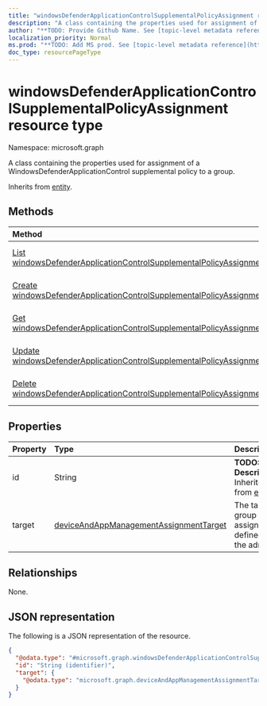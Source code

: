 ```yaml
---
title: "windowsDefenderApplicationControlSupplementalPolicyAssignment resource type"
description: "A class containing the properties used for assignment of a WindowsDefenderApplicationControl supplemental policy to a group."
author: "**TODO: Provide Github Name. See [topic-level metadata reference](https://msgo.azurewebsites.net/add/document/guidelines/metadata.html#topic-level-metadata)**"
localization_priority: Normal
ms.prod: "**TODO: Add MS prod. See [topic-level metadata reference](https://msgo.azurewebsites.net/add/document/guidelines/metadata.html#topic-level-metadata)**"
doc_type: resourcePageType
---
```


# windowsDefenderApplicationControlSupplementalPolicyAssignment resource type

Namespace: microsoft.graph



A class containing the properties used for assignment of a WindowsDefenderApplicationControl supplemental policy to a group.


Inherits from [entity](../resources/entity.md).

## Methods
|Method|Return type|Description|
|:---|:---|:---|
|[List windowsDefenderApplicationControlSupplementalPolicyAssignments](../api/windowsdefenderapplicationcontrolsupplementalpolicyassignment-list.md)|[windowsDefenderApplicationControlSupplementalPolicyAssignment](../resources/windowsdefenderapplicationcontrolsupplementalpolicyassignment.md) collection|Get a list of the [windowsDefenderApplicationControlSupplementalPolicyAssignment](../resources/windowsdefenderapplicationcontrolsupplementalpolicyassignment.md) objects and their properties.|
|[Create windowsDefenderApplicationControlSupplementalPolicyAssignment](../api/windowsdefenderapplicationcontrolsupplementalpolicyassignment-create.md)|[windowsDefenderApplicationControlSupplementalPolicyAssignment](../resources/windowsdefenderapplicationcontrolsupplementalpolicyassignment.md)|Create a new [windowsDefenderApplicationControlSupplementalPolicyAssignment](../resources/windowsdefenderapplicationcontrolsupplementalpolicyassignment.md) object.|
|[Get windowsDefenderApplicationControlSupplementalPolicyAssignment](../api/windowsdefenderapplicationcontrolsupplementalpolicyassignment-get.md)|[windowsDefenderApplicationControlSupplementalPolicyAssignment](../resources/windowsdefenderapplicationcontrolsupplementalpolicyassignment.md)|Read the properties and relationships of a [windowsDefenderApplicationControlSupplementalPolicyAssignment](../resources/windowsdefenderapplicationcontrolsupplementalpolicyassignment.md) object.|
|[Update windowsDefenderApplicationControlSupplementalPolicyAssignment](../api/windowsdefenderapplicationcontrolsupplementalpolicyassignment-update.md)|[windowsDefenderApplicationControlSupplementalPolicyAssignment](../resources/windowsdefenderapplicationcontrolsupplementalpolicyassignment.md)|Update the properties of a [windowsDefenderApplicationControlSupplementalPolicyAssignment](../resources/windowsdefenderapplicationcontrolsupplementalpolicyassignment.md) object.|
|[Delete windowsDefenderApplicationControlSupplementalPolicyAssignment](../api/windowsdefenderapplicationcontrolsupplementalpolicyassignment-delete.md)|None|Deletes a [windowsDefenderApplicationControlSupplementalPolicyAssignment](../resources/windowsdefenderapplicationcontrolsupplementalpolicyassignment.md) object.|

## Properties
|Property|Type|Description|
|:---|:---|:---|
|id|String|**TODO: Add Description** Inherited from [entity](../resources/entity.md)|
|target|[deviceAndAppManagementAssignmentTarget](../resources/deviceandappmanagementassignmenttarget.md)|The target group assignment defined by the admin.|

## Relationships
None.

## JSON representation
The following is a JSON representation of the resource.
<!-- {
  "blockType": "resource",
  "keyProperty": "id",
  "@odata.type": "microsoft.graph.windowsDefenderApplicationControlSupplementalPolicyAssignment",
  "baseType": "microsoft.graph.entity",
  "openType": false
}
-->
``` json
{
  "@odata.type": "#microsoft.graph.windowsDefenderApplicationControlSupplementalPolicyAssignment",
  "id": "String (identifier)",
  "target": {
    "@odata.type": "microsoft.graph.deviceAndAppManagementAssignmentTarget"
  }
}
```

